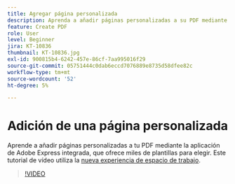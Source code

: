 ```yaml
---
title: Agregar página personalizada
description: Aprenda a añadir páginas personalizadas a su PDF mediante la aplicación de Adobe Express integrada
feature: Create PDF
role: User
level: Beginner
jira: KT-10836
thumbnail: KT-10836.jpg
exl-id: 900815b4-6242-457e-86cf-7aa995016f29
source-git-commit: 05751444c0dab6eccd7076889e8735d58dfee82c
workflow-type: tm+mt
source-wordcount: '52'
ht-degree: 5%

---
```


# Adición de una página personalizada

Aprende a añadir páginas personalizadas a tu PDF mediante la aplicación de Adobe Express integrada, que ofrece miles de plantillas para elegir. Este tutorial de vídeo utiliza la [nueva experiencia de espacio de trabajo](new-workspace.md).

>[!VIDEO](https://video.tv.adobe.com/v/347331?quality=12&learn=on&hidetitle=true)
